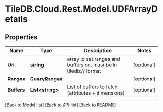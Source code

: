 
# TileDB.Cloud.Rest.Model.UDFArrayDetails

## Properties

Name | Type | Description | Notes
------------ | ------------- | ------------- | -------------
**Uri** | **string** | array to set ranges and buffers on, must be in tiledb:// format | [optional] 
**Ranges** | [**QueryRanges**](QueryRanges.md) |  | [optional] 
**Buffers** | **List&lt;string&gt;** | List of buffers to fetch (attributes + dimensions) | [optional] 

[[Back to Model list]](../README.md#documentation-for-models)
[[Back to API list]](../README.md#documentation-for-api-endpoints)
[[Back to README]](../README.md)

